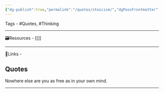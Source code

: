 ```yaml
---
{"dg-publish":true,"permalink":"/quotes/stoicism/","dgPassFrontmatter":true,"noteIcon":"3","created":"2023-11-14T21:08:39.714+05:30","updated":"2023-12-12T23:34:38.249+05:30"}
---
```


Tags - #Quotes, #Thinking 

---

🗃Resources - [[]]

---
 🔗Links -

## Quotes
Nowhere else are you as free as in your own mind.

---
